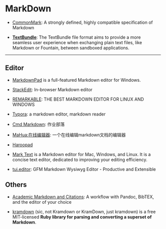 # MarkDown

* [CommonMark](https://commonmark.org/): A strongly defined, highly compatible specification of Markdown

* **[TextBundle](http://textbundle.org/)**: The TextBundle file format aims to provide a more seamless user experience when exchanging plain text files, like Markdown or Fountain, between sandboxed applications.

---

## Editor

* [MarkdownPad](http://markdownpad.com/) is a full-featured Markdown editor for Windows.

* [StackEdit](https://stackedit.io/): In-browser Markdown editor

* [REMARKABLE](http://remarkableapp.github.io/): THE BEST MARKDOWN EDITOR FOR LINUX AND WINDOWS

* [Typora](https://typora.io/): a markdown editor, markdown reader

* [Cmd Markdown](https://www.zybuluo.com): 作业部落

* [MaHua:在线编辑器](http://mahua.jser.me/): 一个在线编辑markdown文档的编辑器

* [Haroopad](http://pad.haroopress.com/)

* [Mark Text](https://marktext.github.io/website/) is a Markdown editor for Mac, Windows, and Linux. It is a concise text editor, dedicated to improving your editing efficiency.

* [tui.editor](http://ui.toast.com/tui-editor/): GFM Markdown Wysiwyg Editor - Productive and Extensible

## Others

* [Academic Markdown and Citations](https://www.chriskrycho.com/2015/academic-markdown-and-citations.html): A workflow with Pandoc, BibTEX, and the editor of your choice

* [kramdown](https://kramdown.gettalong.org/index.html) (sic, not Kramdown or KramDown, just kramdown) is a free MIT-licensed **Ruby library for parsing and converting a superset of Markdown**.
